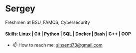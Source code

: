 # Sergey
Freshmen at BSU, FAMCS, Cybersecurity

#### Skills: Linux | Git | Python | SQL | Docker | Bash | C++ | OOP 
- 📫 How to reach me: sinsenti73@gmail.com


<!--
**sinsenti/sinsenti** is a ✨ _special_ ✨ repository because its `README.md` (this file) appears on your GitHub profile.

Here are some ideas to get you started:

- 🔭 I’m currently working on ...
- 🌱 I’m currently learning ...
- 👯 I’m looking to collaborate on ...
- 🤔 I’m looking for help with ...
- 💬 Ask me about ...
- 📫 How to reach me: ...
- 😄 Pronouns: ...
- ⚡ Fun fact: ...
-->
